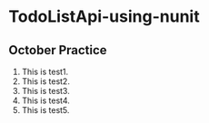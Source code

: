 # TodoListApi-using-nunit
## October Practice
1. This is test1.
2. This is test2.
3. This is test3.
4. This is test4.
5. This is test5.